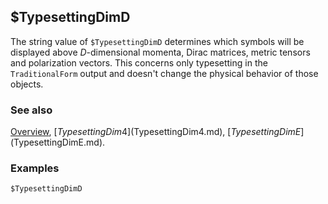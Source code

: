 ## $TypesettingDimD

The string value of `$TypesettingDimD` determines which symbols will be displayed above $D$-dimensional momenta, Dirac matrices, metric tensors and polarization vectors. This concerns only typesetting in the `TraditionalForm` output and doesn't change the physical behavior of those objects.

### See also

[Overview](Extra/FeynCalc.md), [$TypesettingDim4]($TypesettingDim4.md), [$TypesettingDimE]($TypesettingDimE.md).

### Examples

```mathematica
$TypesettingDimD
```

$$\text{}$$
